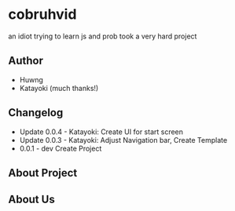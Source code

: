 # cobruhvid
an idiot trying to learn js and prob took a very hard project

## Author
- Huwng
- Katayoki (much thanks!)

## Changelog 
- Update 0.0.4 - Katayoki: Create UI for start screen
- Update 0.0.3 - Katayoki: Adjust Navigation bar, Create Template
- 0.0.1 - dev Create Project

## About Project

## About Us  
